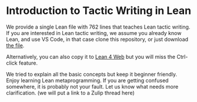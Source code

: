 # Introduction to Tactic Writing in Lean

We provide a single Lean file with 762 lines that teaches Lean tactic writing.
If you are interested in Lean tactic writing, we assume you already know Lean, and use VS Code,
in that case clone this repository, or just download [the file](https://raw.githubusercontent.com/mirefek/lean-tactic-programming-quide/refs/heads/main/TacticProgrammingGuide.lean).

Alternatively, you can also copy it to [Lean 4 Web](https://live.lean-lang.org/) but you will miss the Ctrl-click feature.

We tried to explain all the basic concepts but keep it beginner friendly.
Enjoy learning Lean metaprogramming. If you are getting confused somewhere, it is probably not your fault. Let us know what needs more clarification. (we will put a link to a Zulip thread here)
